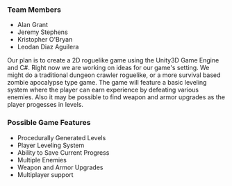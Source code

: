### Team Members

* Alan Grant
* Jeremy Stephens
* Kristopher O'Bryan
* Leodan Diaz Aguilera


Our plan is to create a 2D roguelike game using the Unity3D Game Engine and C#. Right now we are working on ideas for our game's setting. We might do a traditional dungeon crawler roguelike, or a more survival based zombie apocalypse type game. The game will feature a basic leveling system where the player can earn experience by defeating various enemies. Also it may be possible to find weapon and armor upgrades as the player progesses in levels. 

### Possible Game Features

* Procedurally Generated Levels
* Player Leveling System
* Ability to Save Current Progress
* Multiple Enemies
* Weapon and Armor Upgrades
* Multiplayer support

